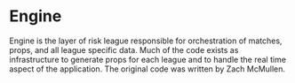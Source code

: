 # Engine 
Engine is the layer of risk league responsible for orchestration of matches, props, and all league specific data. Much of the code exists as infrastructure to generate props for each league and to handle the real time aspect of the application. The original code was written by Zach McMullen. 